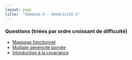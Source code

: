 ```yaml
---
layout: page
title:  "Semaine 4 - Généricité I"
---
```


### Questions (triées par ordre croissant de difficulté)

* [Mappage fonctionnel](mappage_fonctionnel.md)
* [Multiple généricité bornée](multiple_genericite_bornee.md)
* [Introduction à la covariance](covariance.md)